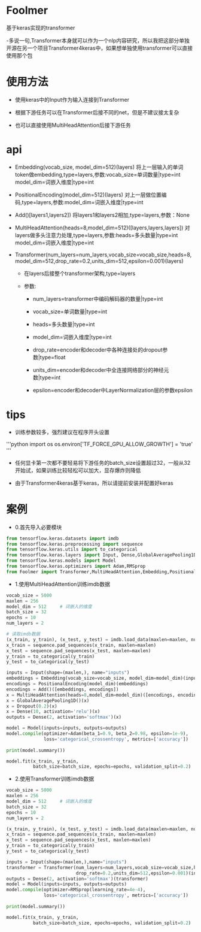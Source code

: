 # Foolmer
  
基于keras实现的transformer
    
  -多说一句,Transformer本身就可以作为一个nlp内容研究，所以我把这部分单独开源在另一个项目Transformer4keras中，如果想单独使用transformer可以直接使用那个包
  
# 使用方法
  
  - 使用keras中的Input作为输入连接到Transformer
    
  - 根据下游任务可以在Transformer后接不同的net，但是不建议接太复杂
    
  - 也可以直接使用MultiHeadAttention后接下游任务
# api
  
  - Embedding(vocab_size, model_dim=512)(layers) 将上一层输入的单词token做embedding,type=layers,参数:vocab_size=单词数量|type=int model_dim=词嵌入维度|type=int
  
  - PositionalEncoding(model_dim=512)(layers) 对上一层做位置编码,type=layers,参数:model_dim=词嵌入维度|type=int
  
  - Add()[layers1,layers2]) 将layers1和layers2相加,type=layers,参数：None
  
  - MultiHeadAttention(heads=8,model_dim=512)([layers,layers,layers]) 对layers做多头注意力处理,type=layers,参数:heads=多头数量|type=int model_dim=词嵌入维度|type=int
  
  - Transformer(num_layers=num_layers,vocab_size=vocab_size,heads=8,model_dim=512,drop_rate=0.2,units_dim=512,epsilon=0.001)(layers)
    
    - 在layers后接整个transformer架构,type=layers 
      
    - 参数:
        
      - num_layers=transformer中编码解码器的数量|type=int
        
      - vocab_size=单词数量|type=int
        
      - heads=多头数量|type=int
        
      - model_dim=词嵌入维度|type=int
        
      - drop_rate=encoder和decoder中各种连接处的dropout参数|type=float
        
      - units_dim=encoder和decoder中全连接网络部分的神经元数|type=int
        
      - epsilon=encoder和decoder中LayerNormalization层的参数epsilon
  
# tips
  
  - 训练参数较多，强烈建议在程序开头设置
    
  '''python
  import os
  os.environ['TF_FORCE_GPU_ALLOW_GROWTH'] = 'true'
  '''
    
  - 任何显卡第一次都不要轻易将下游任务的batch_size设置超过32，一般从32开始试，如果训练比较轻松可以加大，显存爆炸则降低
    
  - 由于Transformer4keras基于keras，所以请提前安装并配置好keras
  
# 案例
    
  - 0.首先导入必要模块
  ```python
  from tensorflow.keras.datasets import imdb
  from tensorflow.keras.preprocessing import sequence
  from tensorflow.keras.utils import to_categorical
  from tensorflow.keras.layers import Input, Dense,GlobalAveragePooling1D,Dropout
  from tensorflow.keras.models import Model
  from tensorflow.keras.optimizers import Adam,RMSprop
  from Foolmer import Transformer,MultiHeadAttention,Embedding,PositionalEncoding,Add
  ```
  - 1.使用MultiHeadAttention训练imdb数据
  ```python
  vocab_size = 5000
  maxlen = 256
  model_dim = 512     # 词嵌入的维度
  batch_size = 32
  epochs = 10
  num_layers = 2

  # 读取imdb数据
  (x_train, y_train), (x_test, y_test) = imdb.load_data(maxlen=maxlen, num_words=vocab_size)
  x_train = sequence.pad_sequences(x_train, maxlen=maxlen)
  x_test = sequence.pad_sequences(x_test, maxlen=maxlen)
  y_train = to_categorical(y_train)
  y_test = to_categorical(y_test)

  inputs = Input(shape=(maxlen,), name="inputs")
  embeddings = Embedding(vocab_size=vocab_size, model_dim=model_dim)(inputs)
  encodings = PositionalEncoding(model_dim)(embeddings)
  encodings = Add()([embeddings, encodings])
  x = MultiHeadAttention(heads=8,model_dim=model_dim)([encodings, encodings, encodings])
  x = GlobalAveragePooling1D()(x)
  x = Dropout(0.2)(x)
  x = Dense(10, activation='relu')(x)
  outputs = Dense(2, activation='softmax')(x)

  model = Model(inputs=inputs, outputs=outputs)
  model.compile(optimizer=Adam(beta_1=0.9, beta_2=0.98, epsilon=1e-9),
                loss='categorical_crossentropy', metrics=['accuracy'])
                
  print(model.summary())
  
  model.fit(x_train, y_train,
            batch_size=batch_size, epochs=epochs, validation_split=0.2)
  ```
    
  - 2.使用Transformer训练imdb数据
    
  ```python
  vocab_size = 5000
  maxlen = 256
  model_dim = 512     # 词嵌入的维度
  batch_size = 32
  epochs = 10
  num_layers = 2

  (x_train, y_train), (x_test, y_test) = imdb.load_data(maxlen=maxlen, num_words=vocab_size)
  x_train = sequence.pad_sequences(x_train, maxlen=maxlen)
  x_test = sequence.pad_sequences(x_test, maxlen=maxlen)
  y_train = to_categorical(y_train)
  y_test = to_categorical(y_test)
  
  inputs = Input(shape=(maxlen,),name="inputs")
  transformer = Transformer(num_layers=num_layers,vocab_size=vocab_size,heads=8,model_dim=model_dim,
                            drop_rate=0.2,units_dim=512,epsilon=0.001)(inputs)
  outputs = Dense(2, activation='softmax')(transformer)
  model = Model(inputs=inputs, outputs=outputs)
  model.compile(optimizer=RMSprop(learning_rate=4e-4),
                loss='categorical_crossentropy', metrics=['accuracy'])
                
  print(model.summary())
  
  model.fit(x_train, y_train,
            batch_size=batch_size, epochs=epochs, validation_split=0.2)
  ```
  
